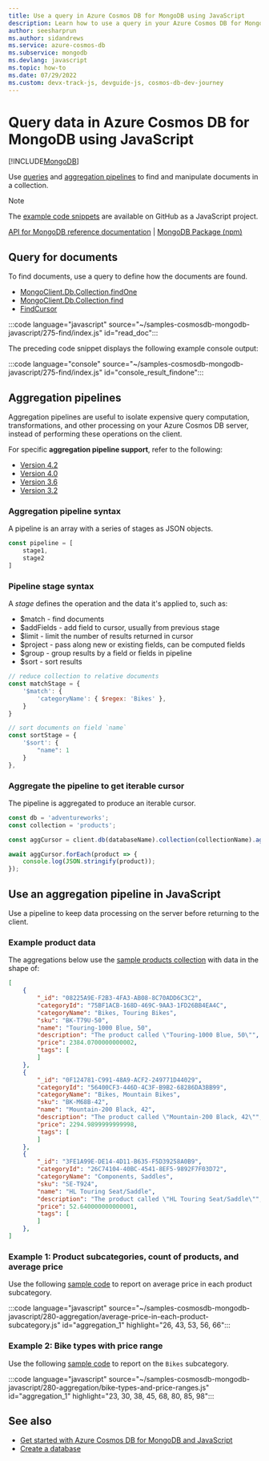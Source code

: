 ```yaml
---
title: Use a query in Azure Cosmos DB for MongoDB using JavaScript
description: Learn how to use a query in your Azure Cosmos DB for MongoDB database using the JavaScript SDK.
author: seesharprun
ms.author: sidandrews
ms.service: azure-cosmos-db
ms.subservice: mongodb
ms.devlang: javascript
ms.topic: how-to
ms.date: 07/29/2022
ms.custom: devx-track-js, devguide-js, cosmos-db-dev-journey
---
```


# Query data in Azure Cosmos DB for MongoDB using JavaScript

[!INCLUDE[MongoDB](~/reusable-content/ce-skilling/azure/includes/cosmos-db/includes/appliesto-mongodb.md)]

Use [queries](#query-for-documents) and [aggregation pipelines](#aggregation-pipelines) to find and manipulate documents in a collection.

> [!NOTE]
> The [example code snippets](https://github.com/Azure-Samples/cosmos-db-mongodb-api-javascript-samples) are available on GitHub as a JavaScript project.

[API for MongoDB reference documentation](https://docs.mongodb.com/drivers/node) | [MongoDB Package (npm)](https://www.npmjs.com/package/mongodb)

## Query for documents

To find documents, use a query to define how the documents are found.

- [MongoClient.Db.Collection.findOne](https://mongodb.github.io/node-mongodb-native/4.7/classes/Collection.html#findOne)
- [MongoClient.Db.Collection.find](https://mongodb.github.io/node-mongodb-native/4.7/classes/Collection.html#find)
- [FindCursor](https://mongodb.github.io/node-mongodb-native/4.7/classes/FindCursor.html)

:::code language="javascript" source="~/samples-cosmosdb-mongodb-javascript/275-find/index.js" id="read_doc":::

The preceding code snippet displays the following example console output:

:::code language="console" source="~/samples-cosmosdb-mongodb-javascript/275-find/index.js" id="console_result_findone":::

## Aggregation pipelines

Aggregation pipelines are useful to isolate expensive query computation, transformations, and other processing on your Azure Cosmos DB server, instead of performing these operations on the client.

For specific **aggregation pipeline support**, refer to the following:

- [Version 4.2](feature-support-42.md#aggregation-pipeline)
- [Version 4.0](feature-support-40.md#aggregation-pipeline)
- [Version 3.6](feature-support-36.md#aggregation-pipeline)
- [Version 3.2](feature-support-32.md#aggregation-pipeline)

### Aggregation pipeline syntax

A pipeline is an array with a series of stages as JSON objects.

```javascript
const pipeline = [
    stage1,
    stage2
]
```

### Pipeline stage syntax

A _stage_ defines the operation and the data it's applied to, such as:

- $match - find documents
- $addFields - add field to cursor, usually from previous stage
- $limit - limit the number of results returned in cursor
- $project - pass along new or existing fields, can be computed fields
- $group - group results by a field or fields in pipeline
- $sort - sort results

```javascript
// reduce collection to relative documents
const matchStage = {
    '$match': {
        'categoryName': { $regex: 'Bikes' },
    }
}

// sort documents on field `name`
const sortStage = { 
    '$sort': { 
        "name": 1 
    } 
},
```

### Aggregate the pipeline to get iterable cursor

The pipeline is aggregated to produce an iterable cursor.

```javascript
const db = 'adventureworks';
const collection = 'products';

const aggCursor = client.db(databaseName).collection(collectionName).aggregate(pipeline);

await aggCursor.forEach(product => {
    console.log(JSON.stringify(product));
});
```

## Use an aggregation pipeline in JavaScript

Use a pipeline to keep data processing on the server before returning to the client.

### Example product data

The aggregations below use the [sample products collection](https://github.com/Azure-Samples/cosmos-db-mongodb-api-javascript-samples/blob/main/252-insert-many/products.json) with data in the shape of:

```json
[
    {
        "_id": "08225A9E-F2B3-4FA3-AB08-8C70ADD6C3C2",
        "categoryId": "75BF1ACB-168D-469C-9AA3-1FD26BB4EA4C",
        "categoryName": "Bikes, Touring Bikes",
        "sku": "BK-T79U-50",
        "name": "Touring-1000 Blue, 50",
        "description": "The product called \"Touring-1000 Blue, 50\"",
        "price": 2384.0700000000002,
        "tags": [
        ]
    },
    {
        "_id": "0F124781-C991-48A9-ACF2-249771D44029",
        "categoryId": "56400CF3-446D-4C3F-B9B2-68286DA3BB99",
        "categoryName": "Bikes, Mountain Bikes",
        "sku": "BK-M68B-42",
        "name": "Mountain-200 Black, 42",
        "description": "The product called \"Mountain-200 Black, 42\"",
        "price": 2294.9899999999998,
        "tags": [
        ]
    },
    {
        "_id": "3FE1A99E-DE14-4D11-B635-F5D39258A0B9",
        "categoryId": "26C74104-40BC-4541-8EF5-9892F7F03D72",
        "categoryName": "Components, Saddles",
        "sku": "SE-T924",
        "name": "HL Touring Seat/Saddle",
        "description": "The product called \"HL Touring Seat/Saddle\"",
        "price": 52.640000000000001,
        "tags": [
        ]
    },
]
```

### Example 1: Product subcategories, count of products, and average price

Use the following [sample code](https://github.com/Azure-Samples/cosmos-db-mongodb-api-javascript-samples/blob/main/280-aggregation/average-price-in-each-product-subcategory.js) to report on average price in each product subcategory.

:::code language="javascript" source="~/samples-cosmosdb-mongodb-javascript/280-aggregation/average-price-in-each-product-subcategory.js" id="aggregation_1" highlight="26, 43, 53, 56, 66":::

### Example 2: Bike types with price range

Use the following [sample code](https://github.com/Azure-Samples/cosmos-db-mongodb-api-javascript-samples/blob/main/280-aggregation/bike-types-and-price-ranges.js) to report on the `Bikes` subcategory.

:::code language="javascript" source="~/samples-cosmosdb-mongodb-javascript/280-aggregation/bike-types-and-price-ranges.js" id="aggregation_1" highlight="23, 30, 38, 45, 68, 80, 85, 98":::

## See also

- [Get started with Azure Cosmos DB for MongoDB and JavaScript](how-to-javascript-get-started.md)
- [Create a database](how-to-javascript-manage-databases.md)
